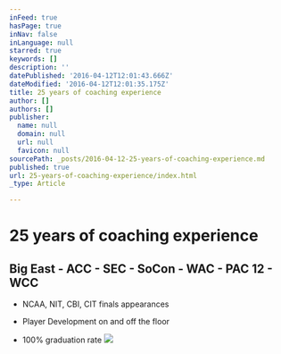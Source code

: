 ```yaml
---
inFeed: true
hasPage: true
inNav: false
inLanguage: null
starred: true
keywords: []
description: ''
datePublished: '2016-04-12T12:01:43.666Z'
dateModified: '2016-04-12T12:01:35.175Z'
title: 25 years of coaching experience
author: []
authors: []
publisher:
  name: null
  domain: null
  url: null
  favicon: null
sourcePath: _posts/2016-04-12-25-years-of-coaching-experience.md
published: true
url: 25-years-of-coaching-experience/index.html
_type: Article

---
```

# 25 years of coaching experience

## Big East - ACC - SEC - SoCon - WAC - PAC 12 - WCC

* NCAA, NIT, CBI, CIT finals appearances

* Player Development on and off the floor

* 100% graduation rate
![](https://the-grid-user-content.s3-us-west-2.amazonaws.com/aa7c6668-e77d-4182-8165-ed44fbb9de67.jpg)